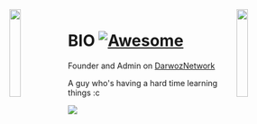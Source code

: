 <img align='left' src='https://art.ngfiles.com/images/1114000/1114896_amenduhh_creeper.gif?f1576629556' width='20%'>  
<img align='right' src='https://raw.githubusercontent.com/sammwyy/sammwyy/master/sprites/zelda.gif' width='20%'>  

# BIO [![Awesome](https://cdn.rawgit.com/sindresorhus/awesome/d7305f38d29fed78fa85652e3a63e154dd8e8829/media/badge.svg)](https://github.com/sindresorhus/awesome#readme)
Founder and Admin on [DarwozNetwork](https://twitter.com/DarwozNetwork)  

A guy who's having a hard time learning things :c  
  
![](https://komarev.com/ghpvc/?username=daniiieru&color=blue)
